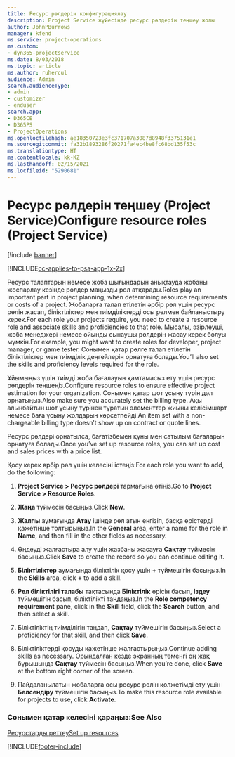 ```yaml
---
title: Ресурс рөлдерін конфигурациялау
description: Project Service жүйесінде ресурс рөлдерін теңшеу жолы
author: JohnPBurrows
manager: kfend
ms.service: project-operations
ms.custom:
- dyn365-projectservice
ms.date: 8/03/2018
ms.topic: article
ms.author: ruhercul
audience: Admin
search.audienceType:
- admin
- customizer
- enduser
search.app:
- D365CE
- D365PS
- ProjectOperations
ms.openlocfilehash: ae18350723e3fc371707a3087d8948f3375131e1
ms.sourcegitcommit: fa32b1893286f20271fa4ec4be8fc68bd135f53c
ms.translationtype: HT
ms.contentlocale: kk-KZ
ms.lasthandoff: 02/15/2021
ms.locfileid: "5290681"
---
```

# <a name="configure-resource-roles-project-service"></a><span data-ttu-id="3c3b6-103">Ресурс рөлдерін теңшеу (Project Service)</span><span class="sxs-lookup"><span data-stu-id="3c3b6-103">Configure resource roles (Project Service)</span></span>

[!include [banner](../includes/psa-now-project-operations.md)]

[!INCLUDE[cc-applies-to-psa-app-1x-2x](../includes/cc-applies-to-psa-app-1x-2x.md)]

<span data-ttu-id="3c3b6-104">Ресурс талаптарын немесе жоба шығындарын анықтауда жобаны жоспарлау кезінде рөлдер маңызды рөл атқарады.</span><span class="sxs-lookup"><span data-stu-id="3c3b6-104">Roles play an important part in project planning, when determining resource requirements or costs of a project.</span></span> <span data-ttu-id="3c3b6-105">Жобаларға талап етілетін әрбір рөл үшін ресурс рөлін жасап, біліктіліктер мен тиімділіктерді осы рөлмен байланыстыру керек.</span><span class="sxs-lookup"><span data-stu-id="3c3b6-105">For each role your projects require, you need to create a resource role and associate skills and proficiencies to that role.</span></span> <span data-ttu-id="3c3b6-106">Мысалы, әзірлеуші, жоба менеджері немесе ойынды сынаушы рөлдерін жасау керек болуы мүмкін.</span><span class="sxs-lookup"><span data-stu-id="3c3b6-106">For example, you might want to create roles for developer, project manager, or game tester.</span></span> <span data-ttu-id="3c3b6-107">Сонымен қатар рөлге талап етілетін біліктіліктер мен тиімділік деңгейлерін орнатуға болады.</span><span class="sxs-lookup"><span data-stu-id="3c3b6-107">You’ll also set the skills and proficiency levels required for the role.</span></span>  
  
 <span data-ttu-id="3c3b6-108">Ұйымыңыз үшін тиімді жоба бағалауын қамтамасыз ету үшін ресурс рөлдерін теңшеңіз.</span><span class="sxs-lookup"><span data-stu-id="3c3b6-108">Configure resource roles to ensure effective project estimation for your organization.</span></span>  <span data-ttu-id="3c3b6-109">Сонымен қатар шот ұсыну түрін дәл орнатыңыз.</span><span class="sxs-lookup"><span data-stu-id="3c3b6-109">Also make sure you accurately set the billing type.</span></span> <span data-ttu-id="3c3b6-110">Ақы алынбайтын шот ұсыну түрінен тұратын элементтер жиыны келісімшарт немесе баға ұсыну жолдарын көрсетпейді.</span><span class="sxs-lookup"><span data-stu-id="3c3b6-110">An item set with a non-chargeable billing type doesn’t show up on contract or quote lines.</span></span>  
  
 <span data-ttu-id="3c3b6-111">Ресурс рөлдері орнатылса, бағатізбемен құны мен сатылым бағаларын орнатуға болады.</span><span class="sxs-lookup"><span data-stu-id="3c3b6-111">Once you’ve set up resource roles, you can set up cost and sales prices with a price list.</span></span>  
  
 <span data-ttu-id="3c3b6-112">Қосу керек әрбір рөл үшін келесіні істеңіз:</span><span class="sxs-lookup"><span data-stu-id="3c3b6-112">For each role you want to add, do the following:</span></span>  
  
1.  <span data-ttu-id="3c3b6-113">**Project Service > Ресурс рөлдері** тармағына өтіңіз.</span><span class="sxs-lookup"><span data-stu-id="3c3b6-113">Go to **Project Service > Resource Roles**.</span></span>  
  
2.  <span data-ttu-id="3c3b6-114">**Жаңа** түймесін басыңыз.</span><span class="sxs-lookup"><span data-stu-id="3c3b6-114">Click **New**.</span></span>  
  
3.  <span data-ttu-id="3c3b6-115">**Жалпы** аумағында **Атау** ішінде рөл атын енгізіп, басқа өрістерді қажетінше толтырыңыз.</span><span class="sxs-lookup"><span data-stu-id="3c3b6-115">In the **General** area, enter a name for the role in **Name**, and then fill in the other fields as necessary.</span></span>  
  
4.  <span data-ttu-id="3c3b6-116">Өңдеуді жалғастыра алу үшін жазбаны жасауға **Сақтау** түймесін басыңыз.</span><span class="sxs-lookup"><span data-stu-id="3c3b6-116">Click **Save** to create the record so you can continue editing it.</span></span>  
  
5.  <span data-ttu-id="3c3b6-117">**Біліктіліктер** аумағында біліктілік қосу үшін **+** түймешігін басыңыз.</span><span class="sxs-lookup"><span data-stu-id="3c3b6-117">In the **Skills** area, click **+** to add a skill.</span></span>  
  
6.  <span data-ttu-id="3c3b6-118">**Рөл біліктілігі талабы** тақтасында **Біліктілік** өрісін басып, **Іздеу** түймешігін басып, біліктілікті таңдаңыз.</span><span class="sxs-lookup"><span data-stu-id="3c3b6-118">In the **Role competency requirement** pane, click in the **Skill** field, click the **Search** button, and then select a skill.</span></span>  
  
7.  <span data-ttu-id="3c3b6-119">Біліктіліктің тиімділігін таңдап, **Сақтау** түймешігін басыңыз.</span><span class="sxs-lookup"><span data-stu-id="3c3b6-119">Select a proficiency for that skill, and then click **Save**.</span></span>  
  
8.  <span data-ttu-id="3c3b6-120">Біліктіліктерді қосуды қажетінше жалғастырыңыз.</span><span class="sxs-lookup"><span data-stu-id="3c3b6-120">Continue adding skills as necessary.</span></span> <span data-ttu-id="3c3b6-121">Орындалған кезде экранның төменгі оң жақ бұрышында **Сақтау** түймесін басыңыз.</span><span class="sxs-lookup"><span data-stu-id="3c3b6-121">When you’re done, click **Save** at the bottom right corner of the screen.</span></span>  
  
9. <span data-ttu-id="3c3b6-122">Пайдаланылатын жобаларға осы ресурс рөлін қолжетімді ету үшін **Белсендіру** түймешігін басыңыз.</span><span class="sxs-lookup"><span data-stu-id="3c3b6-122">To make this resource role available for projects to use, click **Activate**.</span></span>  
  
### <a name="see-also"></a><span data-ttu-id="3c3b6-123">Сонымен қатар келесіні қараңыз:</span><span class="sxs-lookup"><span data-stu-id="3c3b6-123">See Also</span></span>  
 [<span data-ttu-id="3c3b6-124">Ресурстарды реттеу</span><span class="sxs-lookup"><span data-stu-id="3c3b6-124">Set up resources</span></span>](../psa/set-up-resources.md)


[!INCLUDE[footer-include](../includes/footer-banner.md)]